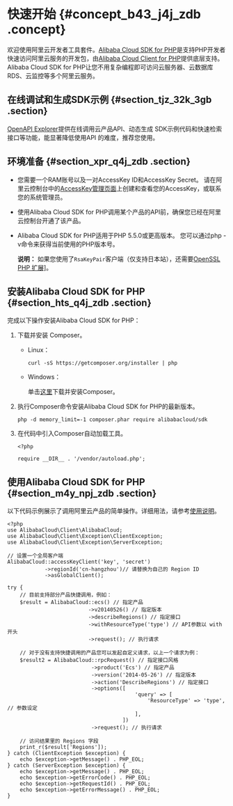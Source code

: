 # 快速开始 {#concept_b43_j4j_zdb .concept}

欢迎使用阿里云开发者工具套件。[Alibaba Cloud SDK for PHP](https://github.com/aliyun/openapi-sdk-php)是支持PHP开发者快速访问阿里云服务的开发包，由[Alibaba Cloud Client for PHP](https://github.com/aliyun/openapi-sdk-php-client)提供底层支持。Alibaba Cloud SDK for PHP让您不用复杂编程即可访问云服务器、云数据库RDS、云监控等多个阿里云服务。

## 在线调试和生成SDK示例 {#section_tjz_32k_3gb .section}

[OpenAPI Explorer](https://api.aliyun.com)提供在线调用云产品API、动态生成 SDK示例代码和快速检索接口等功能，能显著降低使用API 的难度，推荐您使用。

## 环境准备 {#section_xpr_q4j_zdb .section}

-   您需要一个RAM账号以及一对AccessKey ID和AccessKey Secret。 请在阿里云控制台中的[AccessKey管理页面](https://usercenter.console.aliyun.com/?spm=5176.doc52740.2.3.QKZk8w#/manage/ak)上创建和查看您的AccessKey，或联系您的系统管理员。
-   使用Alibaba Cloud SDK for PHP调用某个产品的API前，确保您已经在阿里云控制台开通了该产品。
-   Alibaba Cloud SDK for PHP适用于PHP 5.5.0或更高版本。 您可以通过php -v命令来获得当前使用的PHP版本号。

    **说明：** 如果您使用了`RsaKeyPair`客户端（仅支持日本站），还需要[OpenSSL PHP 扩展\]](http://php.net/manual/en/book.openssl.php)。


## 安装Alibaba Cloud SDK for PHP {#section_hts_q4j_zdb .section}

完成以下操作安装Alibaba Cloud SDK for PHP：

1.  下载并安装 Composer。
    -   Linux：

        ```language-php
        curl -sS https://getcomposer.org/installer | php
        ```

    -   Windows：

        单击[这里](https://getcomposer.org/Composer-Setup.exe)下载并安装Composer。

2.  执行Composer命令安装Alibaba Cloud SDK for PHP的最新版本。

    ```language-php
    php -d memory_limit=-1 composer.phar require alibabacloud/sdk
    ```

3.  在代码中引入Composer自动加载工具。

    ```language-php
    <?php
    
    require __DIR__ . '/vendor/autoload.php';
    ```


## 使用Alibaba Cloud SDK for PHP {#section_m4y_npj_zdb .section}

以下代码示例展示了调用阿里云产品的简单操作。详细用法，请参考[使用说明](https://github.com/aliyun/openapi-sdk-php/blob/master/README-CN.md)。

```language-php
<?php
use AlibabaCloud\Client\AlibabaCloud;
use AlibabaCloud\Client\Exception\ClientException;
use AlibabaCloud\Client\Exception\ServerException;

// 设置一个全局客户端
AlibabaCloud::accessKeyClient('key', 'secret')
            ->regionId('cn-hangzhou')// 请替换为自己的 Region ID
            ->asGlobalClient();

try {
    // 目前支持部分产品快捷调用，例如：
    $result = AlibabaCloud::ecs() // 指定产品
                          ->v20140526() // 指定版本
                          ->describeRegions() // 指定接口
                          ->withResourceType('type') // API参数以 with 开头
                          ->request(); // 执行请求

    // 对于没有支持快捷调用的产品您可以发起自定义请求，以上一个请求为例：
    $result2 = AlibabaCloud::rpcRequest() // 指定接口风格
                           ->product('Ecs') // 指定产品
                           ->version('2014-05-26') // 指定版本
                           ->action('DescribeRegions') // 指定接口
                           ->options([
                                         'query' => [
                                             'ResourceType' => 'type', // 参数设定
                                         ],
                                     ])
                           ->request(); // 执行请求

    // 访问结果里的 Regions 字段
    print_r($result['Regions']);
} catch (ClientException $exception) {
    echo $exception->getMessage() . PHP_EOL;
} catch (ServerException $exception) {
    echo $exception->getMessage() . PHP_EOL;
    echo $exception->getErrorCode() . PHP_EOL;
    echo $exception->getRequestId() . PHP_EOL;
    echo $exception->getErrorMessage() . PHP_EOL;
}
```

